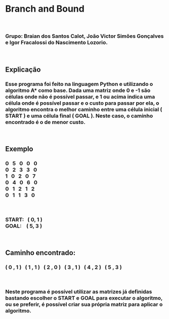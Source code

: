 # Branch and Bound

</br><h3> Grupo: Braian dos Santos Calot, João Victor Simões Gonçalves e Igor Fracalossi do Nascimento Lozorio.</h3></br>

## Explicação
<h3> 
    Esse programa foi feito na linguagem Python e utilizando o algoritmo A* como base. Dada uma matriz onde 0 e -1 são células onde não é possível passar, e 1 ou acima indica uma célula onde é possível passar e o custo para passar por ela, o algoritmo encontra o melhor caminho entre uma célula inicial ( START ) e uma célula final ( GOAL ). Neste caso, o caminho encontrado é o de menor custo.
</h3></br>

## Exemplo
<h3>
    0 &nbsp 5 &nbsp 0 &nbsp 0 &nbsp 0 </br> 
    0 &nbsp 2 &nbsp 3 &nbsp 3 &nbsp 0 </br>
    1 &nbsp 0 &nbsp 2 &nbsp 0 &nbsp 7 </br>
    0 &nbsp 4 &nbsp 0 &nbsp 6 &nbsp 0 </br>
    0 &nbsp 1 &nbsp 2 &nbsp 1 &nbsp 2 </br>
    0 &nbsp 1 &nbsp 1 &nbsp 3 &nbsp 0 </br>
</h3></br>

<h3>
     START: &nbsp ( 0, 1 ) </br>
     GOAL:  &nbsp&nbsp ( 5, 3 )
</h3>

</br>

## Caminho encontrado:</br>
<h3>
    ( 0 , 1 ) &nbsp ( 1 , 1 ) &nbsp ( 2 , 0 ) &nbsp ( 3 , 1 ) &nbsp ( 4 , 2 ) &nbsp ( 5 , 3 )
</h3></br>

<h3> 
    Neste programa é possível utilizar as matrizes já definidas bastando escolher o START e GOAL para executar o algoritmo, ou se preferir, é possível criar sua própria matriz para aplicar o algoritmo. 
</h3>
